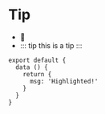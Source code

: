 # Tip
- :tada:
- ::: tip
	this is a tip
	:::
``` js{4}
export default {
  data () {
    return {
      msg: 'Highlighted!'
    }
  }
}
```

<tip />

